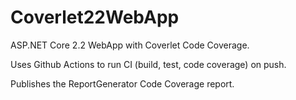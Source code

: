 # Coverlet22WebApp
ASP.NET Core 2.2 WebApp with Coverlet Code Coverage.

Uses Github Actions to run CI (build, test, code coverage) on push.

Publishes the ReportGenerator Code Coverage report.
